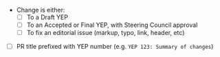 <!--
**Please** read our Contributing Guidelines (CONTRIBUTING.rst)
to make sure this repo is the right place for your proposed change. Thanks!
-->

* Change is either:
    * [ ] To a Draft YEP
    * [ ] To an Accepted or Final YEP, with Steering Council approval
    * [ ] To fix an editorial issue (markup, typo, link, header, etc)
* [ ] PR title prefixed with YEP number (e.g. ``YEP 123: Summary of changes``)

